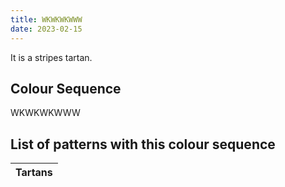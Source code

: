 ```yaml
---
title: WKWKWKWWW
date: 2023-02-15
---
```

<no value>

It is a <no value> stripes tartan.


## Colour Sequence
WKWKWKWWW

## List of patterns with this colour sequence

| Tartans |
|---------------|
